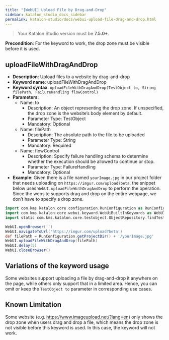 ```yaml
---
title: "[WebUI] Upload File by Drag-and-Drop"
sidebar: katalon_studio_docs_sidebar
permalink: katalon-studio/docs/webui-upload-file-drag-and-drop.html
---
```


> Your Katalon Studio version must be **7.5.0+**.

**Precondition**: For the keyword to work, the drop zone must be visible before it is used.

## uploadFileWithDragAndDrop

* **Description**: Upload files to a website by drag-and-drop
* **Keyword name**: uploadFileWithDragAndDrop
* **Keyword syntax**: `uploadFileWithDragAndDrop(TestObject to, String filePath, FailureHandling flowControl)`
* **Parameters**:
  * Name: to
    * Description: An object representing the drop zone. If unspecified, the drop zone is the website’s body element by default.
    * Parameter Type: TestObject
    * Mandatory: Optional
  * Name: filePath
    * Description: The absolute path to the file to be uploaded
    * Parameter Type: String
    * Mandatory: Required
  * Name: flowControl
    * Description: Specify failure handling schema to determine whether the execution should be allowed to continue or stop.
    * Parameter Type: FailureHandling
    * Mandatory: Optional
* **Example**: Given there is a file named `yourImage.jpg` in our project folder that needs uploading on `https://imgur.com/upload?beta`, the snippet below uses `WebUI.uploadFileWithDragAndDrop` to perform the operation. Since the website supports drag and drop on the entire webpage, we don’t have to specify a drop zone.

```groovy
import com.kms.katalon.core.configuration.RunConfiguration as RunConfiguration
import com.kms.katalon.core.webui.keyword.WebUiBuiltInKeywords as WebUI
import static com.kms.katalon.core.testobject.ObjectRepository.findTestObject

WebUI.openBrowser('')
WebUI.navigateToUrl('https://imgur.com/upload?beta')
def filePath = RunConfiguration.getProjectDir() + '/yourImage.jpg'
WebUI.uploadFileWithDragAndDrop(filePath)
WebUI.delay(5)
WebUI.closeBrowser()
```

## Variations of the keyword usage

Some websites support uploading a file by drag-and-drop it anywhere on the page, while others only support that in a limited area. Hence, you can omit or keep the `TestObject to` parameter in corresponding use cases.

## Known Limitation

Some website (e.g. https://www.imageupload.net/?lang=en) only shows the drop zone when users drag and drop a file, which means the drop zone is not visible before this keyword is used. In this case, the keyword will not work.
